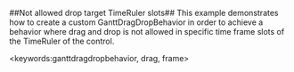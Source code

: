 ##Not allowed drop target TimeRuler slots##
This example demonstrates how to create a custom GanttDragDropBehavior in order to achieve a behavior where drag and drop is not allowed in specific time frame slots of the TimeRuler of the control.

<keywords:ganttdragdropbehavior, drag, frame>